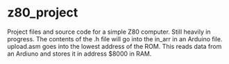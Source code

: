 # z80_project
Project files and source code for a simple Z80 computer. Still heavily in progress.
The contents of the .h file will go into the in_arr in an Arduino file.
upload.asm goes into the lowest address of the ROM. This reads data from an Ardiuno and stores it in address $8000 in RAM.
